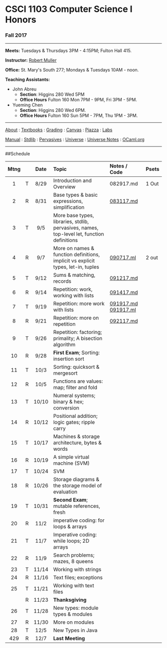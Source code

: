 # CSCI 1103 Computer Science I Honors

### Fall 2017

---

**Meets:** Tuesdays & Thursdays 3PM - 4:15PM; Fulton Hall 415.

**Instructor:** [Robert Muller](http://www.cs.bc.edu/~muller/)

**Office:** St. Mary's South 277; Mondays & Tuesdays 10AM - noon.

**Teaching Assistants:**

+ John Abreu
  + **Section**: Higgins 280 Wed 5PM
  + **Office Hours** Fulton 160 Mon 7PM - 9PM, Fri 3PM - 5PM.
+ Yueming Chen
  + **Section**: Higgins 280 Wed 6PM.
  + **Office Hours** Fulton 160 Sun 5PM - 7PM, Thu 1PM - 3PM.


---

[About](resources/about.md) : [Textbooks](resources/textbooks.md) : [Grading](resources/grading.md) : [Canvas](https://bostoncollege.instructure.com/courses/1579254/gradebook)  : [Piazza](https://piazza.com/class/j6pep61xju0m5) : [Labs](resources/labs.md) 

[Manual](http://caml.inria.fr/pub/docs/manual-ocaml/index.html) : [Stdlib](http://caml.inria.fr/pub/docs/manual-ocaml/stdlib.html) : [Pervasives](http://caml.inria.fr/pub/docs/manual-ocaml/libref/Pervasives.html) : [Universe](http://www.is.ocha.ac.jp/~asai/Universe/en/) : [Universe Notes](./resources/universe/README.md) : [OCaml.org](https://ocaml.org/)

---

##Schedule

| Mtng |      | Date  | Topic                                    | Notes / Code                             | Psets |
| :--: | :--: | :---: | :--------------------------------------- | :--------------------------------------- | :---- |
|  1   |  T   | 8/29  | Introduction and Overview                | 082917.md                                | 1 Out |
|  2   |  R   | 8/31  | Base types & basic expressions, simplification | [083117.md](./notes/083117.md)           |       |
|  3   |  T   |  9/5  | More base types, libraries, stdlib, pervasives, names, top-level let, function definitions |                                          |       |
|  4   |  R   |  9/7  | More on names & function definitions, implicit vs explicit types, let-in, tuples | [090717.ml](./code/090717.ml)            | 2 out |
|  5   |  T   | 9/12  | Sums & matching, records                 | [091217.md](./notes/091217.md)           |       |
|  6   |  R   | 9/14  | Repetition: work, working with lists     | [091417.md](./notes/091417.md)           |       |
|  7   |  T   | 9/19  | Repetition: more work with lists         | [091917.md](./notes/091917.md) [091917.ml](./code/091917.ml) |       |
|  8   |  R   | 9/21  | Repetition: more on repetition           | [092117.md](./notes/092117.md)           |       |
|  9   |  T   | 9/26  | Repetition: factoring; primality; A bisection algorithm |                                          |       |
|  10  |  R   | 9/28  | **First Exam**; Sorting: insertion sort  |                                          |       |
|  11  |  T   | 10/3  | Sorting: quicksort & mergesort           |                                          |       |
|  12  |  R   | 10/5  | Functions are values: map; filter and fold |                                          |       |
|  13  |  T   | 10/10 | Numeral systems; binary & hex; conversion |                                          |       |
|  14  |  R   | 10/12 | Positional addition; logic gates; ripple carry |                                          |       |
|  15  |  T   | 10/17 | Machines & storage architecture, bytes & words |                                          |       |
|  16  |  R   | 10/19 | A simple virtual machine (SVM)           |                                          |       |
|  17  |  T   | 10/24 | SVM                                      |                                          |       |
|  18  |  R   | 10/26 | Storage diagrams & the storage model of evaluation |                                          |       |
|  19  |  T   | 10/31 | **Second Exam**; mutable references, fresh |                                          |       |
|  20  |  R   | 11/2  | imperative coding: for loops & arrays    |                                          |       |
|  21  |  T   | 11/7  | Imperative coding: while loops; 2D arrays |                                          |       |
|  22  |  R   | 11/9  | Search problems; mazes, 8 queens         |                                          |       |
|  23  |  T   | 11/14 | Working with strings                     |                                          |       |
|  24  |  R   | 11/16 | Text files; exceptions                   |                                          |       |
|  25  |  T   | 11/21 | Working with text files                  |                                          |       |
|      |  R   | 11/23 | **Thanksgiving**                         |                                          |       |
|  26  |  T   | 11/28 | New types: module types & modules        |                                          |       |
|  27  |  R   | 11/30 | More on modules                          |                                          |       |
|  28  |  T   | 12/5  | New Types in Java                        |                                          |       |
| 429  |  R   | 12/7  | **Last Meeting**                         |                                          |       |



